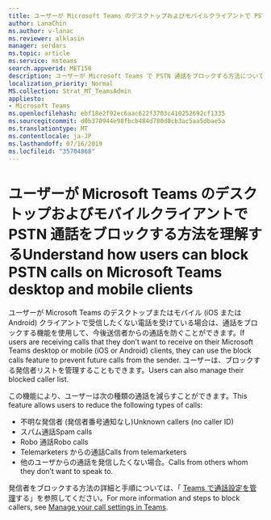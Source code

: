 ```yaml
---
title: ユーザーが Microsoft Teams のデスクトップおよびモバイルクライアントで PSTN 通話をブロックする方法を理解する
author: LanaChin
ms.author: v-lanac
ms.reviewer: alklasin
manager: serdars
ms.topic: article
ms.service: msteams
search.appverid: MET150
description: ユーザーが Microsoft Teams で PSTN 通話をブロックする方法について説明します。
localization_priority: Normal
MS.collection: Strat_MT_TeamsAdmin
appliesto:
- Microsoft Teams
ms.openlocfilehash: ebf18e2f92ec6aac622f3703c410252692cf1335
ms.sourcegitcommit: d0b370944e98fbcb484d780d0cb3ac5aa5dbae5a
ms.translationtype: MT
ms.contentlocale: ja-JP
ms.lasthandoff: 07/16/2019
ms.locfileid: "35704868"
---
```

# <a name="understand-how-users-can-block-pstn-calls-on-microsoft-teams-desktop-and-mobile-clients"></a><span data-ttu-id="8307e-103">ユーザーが Microsoft Teams のデスクトップおよびモバイルクライアントで PSTN 通話をブロックする方法を理解する</span><span class="sxs-lookup"><span data-stu-id="8307e-103">Understand how users can block PSTN calls on Microsoft Teams desktop and mobile clients</span></span>

<span data-ttu-id="8307e-104">ユーザーが Microsoft Teams のデスクトップまたはモバイル (iOS または Android) クライアントで受信したくない電話を受けている場合は、通話をブロックする機能を使用して、今後送信者からの通話を防ぐことができます。</span><span class="sxs-lookup"><span data-stu-id="8307e-104">If users are receiving calls that they don’t want to receive on their Microsoft Teams desktop or mobile (iOS or Android) clients, they can use the block calls feature to prevent future calls from the sender.</span></span> <span data-ttu-id="8307e-105">ユーザーは、ブロックする発信者リストを管理することもできます。</span><span class="sxs-lookup"><span data-stu-id="8307e-105">Users can also manage their blocked caller list.</span></span>

<span data-ttu-id="8307e-106">この機能により、ユーザーは次の種類の通話を減らすことができます。</span><span class="sxs-lookup"><span data-stu-id="8307e-106">This feature allows users to reduce the following types of calls:</span></span>

- <span data-ttu-id="8307e-107">不明な発信者 (発信者番号通知なし)</span><span class="sxs-lookup"><span data-stu-id="8307e-107">Unknown callers (no  caller ID)</span></span>
- <span data-ttu-id="8307e-108">スパム通話</span><span class="sxs-lookup"><span data-stu-id="8307e-108">Spam calls</span></span>
- <span data-ttu-id="8307e-109">Robo 通話</span><span class="sxs-lookup"><span data-stu-id="8307e-109">Robo calls</span></span>
- <span data-ttu-id="8307e-110">Telemarketers からの通話</span><span class="sxs-lookup"><span data-stu-id="8307e-110">Calls from telemarketers</span></span>
- <span data-ttu-id="8307e-111">他のユーザからの通話を発信したくない場合。</span><span class="sxs-lookup"><span data-stu-id="8307e-111">Calls from others whom they don’t want to speak to.</span></span>

<span data-ttu-id="8307e-112">発信者をブロックする方法の詳細と手順については、「 [Teams で通話設定を管理](https://support.office.com/article/Manage-your-call-settings-in-Teams-456cb611-3477-496f-b31a-6ab752a7595f)する」を参照してください。</span><span class="sxs-lookup"><span data-stu-id="8307e-112">For more information and steps to block callers, see [Manage your call settings in Teams](https://support.office.com/article/Manage-your-call-settings-in-Teams-456cb611-3477-496f-b31a-6ab752a7595f).</span></span>
